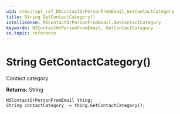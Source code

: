 ```yaml
---
uid: crmscript_ref_NSContactOrPersonFromEmail_GetContactCategory
title: String GetContactCategory()
intellisense: NSContactOrPersonFromEmail.GetContactCategory
keywords: NSContactOrPersonFromEmail, GetContactCategory
so.topic: reference
---
```


# String GetContactCategory()

Contact category

**Returns:** String

```crmscript
NSContactOrPersonFromEmail thing;
String contactCategory  = thing.GetContactCategory();
```

